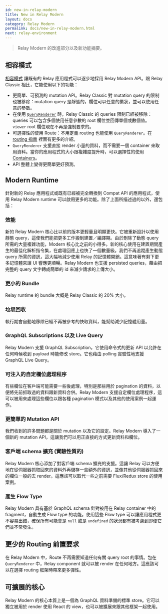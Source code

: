 ```yaml
---
id: new-in-relay-modern
title: New in Relay Modern
layout: docs
category: Relay Modern
permalink: docs/new-in-relay-modern.html
next: relay-environment
---
```


> Relay Modern 的改進部分以及新功能摘要。


## 相容模式

[相容模式](./relay-compat.html) 讓既有的 Relay 應用程式可以逐步地採用 Relay Modern API。跟 Relay Classic 相比，它能使用以下的功能：

- 更簡單、可預測的 mutation API。Relay Classic 對 mutation query 的限制也被移除：mutation query 是靜態的，欄位可以任意的巢狀，並可以使用任意的參數。
- 在使用 [`QueryRenderer`](./query-renderer.html) 時，Relay Classic 的 queries 限制已經被移除：queries 可以包含多個使用任意參數的 root 欄位並回傳單個或數個值。`viewer` root 欄位現在不再是強制要求的。
- 可選擇性的使用 Route：不用定義 routing 也能使用 `QueryRenderer`。在 [routing 指南](./routing.html) 裡面有更多的介紹。
- `QueryRenderer` 支援直接 render 小量的資料，而不需要一個 container 來取用資料。當你的應用程式的大小跟複雜度提升時，可以選擇性的使用 [Containers](./fragment-container.html)。
- API 整體上變得更簡單更好預測。

## Modern Runtime

針對新的 Relay 應用程式或既有已經被完全轉換到 Compat API 的應用程式，使用 Relay Modern runtime 可以啟用更多的功能。除了上面所描述過的以外，還包括：

### 效能

新的 Relay Modern 核心比以前的版本更輕量且明顯更快。它被重新設計以使用靜態 query，這使我們能把更多工作搬到建置／編譯期。由於刪除了動態 query 所需的大量複雜功能，Modern 核心比之前的小得多。新的核心使用在建置期間產生的最佳化解析指令集，在處理回應上也快了一個數量級。我們不再追蹤產生動態 query 所需的資訊，這大幅地減少使用 Relay 的記憶體開銷。這意味著有剩下更多記憶體來讓 UI 響應更順暢。Relay Modern 也支援 persisted queries，藉由把完整的 query 文字轉成簡單的 id 來減少請求的上傳大小。

### 更小的 Bundle

Relay runtime 的 bundle 大概是 Relay Classic 的 20% 大小。


### 垃圾回收

執行期會自動地移除已經不再被參考的快取資料，能幫助減少記憶體用量。

### GraphQL Subscriptions 以及 Live Query

Relay Modern 支援 GraphQL Subscription，它使用命令式的更新 API 以允許在任何時候收到 payload 時能修改 store。它也藉由 polling 實驗性地支援 GraphQL Live Query。

### 可注入的自定欄位處理程序

有些欄位在客戶端可能需要一些後處理，特別是那些用於 pagination 的資料，以便將先前抓取過的資料跟新資料合併。Relay Modern 支援自定欄位處理程序，這可以被用來處理這些欄位以跟各種 pagination 模式以及其他的使用案例一起運作。

### 更簡單的 Mutation API

我們收到的許多問題都是關於 mutation 以及它的設定。Relay Modern 導入了一個新的 mutation API，這讓我們可以用正直接的方式更新資料和欄位。

### 客戶端 schema 擴充 (實驗性質的)

Relay Modern 核心添加了對客戶端 schema 擴充的支援。這讓 Relay 可以方便地在從伺服器抓取回來的資料外再儲存一些額外的資訊，並像其他從伺服器抓回來的欄位一般的去 render。這應該可以取代一些之前需要 Flux/Redux store 的使用案例。

### 產生 Flow Type

Relay Modern 具有基於 GraphQL schema 針對被用在 Relay container 中的 fragment，自動生成 Flow type 的功能。使用這些 Flow type 可以讓應用程式更不容易出錯，確保所有可能會是 `null` 或是 `undefined` 的狀況都有被考慮到即便它們並不常發生。

## 更少的 Routing 前置要求

在 Relay Modern 中，Route 不再需要知道任何有關 query root 的事情。包在 `QueryRenderer` 中，Relay component 就可以被 render 在任何地方。這應該可以在選擇 routing 框架時帶來更多彈性。

## 可擴展的核心

Relay Modern 的核心本質上是一個為 GraphQL 資料準備的標準 store。它可以獨立被用於 render 使用 React 的 view，也可以被擴展來跟其他框架一起使用。
